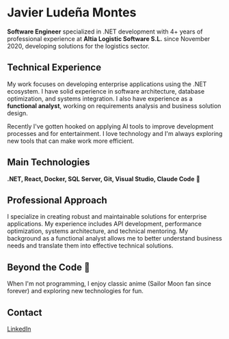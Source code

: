 # Javier Ludeña Montes

**Software Engineer** specialized in .NET development with 4+ years of professional experience at **Altia Logistic Software S.L.** since November 2020, developing solutions for the logistics sector.

## Technical Experience

My work focuses on developing enterprise applications using the .NET ecosystem. I have solid experience in software architecture, database optimization, and systems integration. I also have experience as a **functional analyst**, working on requirements analysis and business solution design.

Recently I've gotten hooked on applying AI tools to improve development processes and for entertainment. I love technology and I'm always exploring new tools that can make work more efficient.

## Main Technologies

**.NET, React, Docker, SQL Server, Git, Visual Studio, Claude Code** 🤖

## Professional Approach

I specialize in creating robust and maintainable solutions for enterprise applications. My experience includes API development, performance optimization, systems architecture, and technical mentoring. My background as a functional analyst allows me to better understand business needs and translate them into effective technical solutions.

## Beyond the Code 🌙

When I'm not programming, I enjoy classic anime (Sailor Moon fan since forever) and exploring new technologies for fun.

## Contact

[LinkedIn](https://es.linkedin.com/in/javier-ludena)
